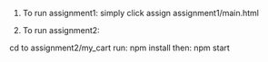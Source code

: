 1. To run assignment1:
simply click assign assignment1/main.html

2. To run assignment2:

cd to assignment2/my_cart
run:
npm install
then:
npm start

